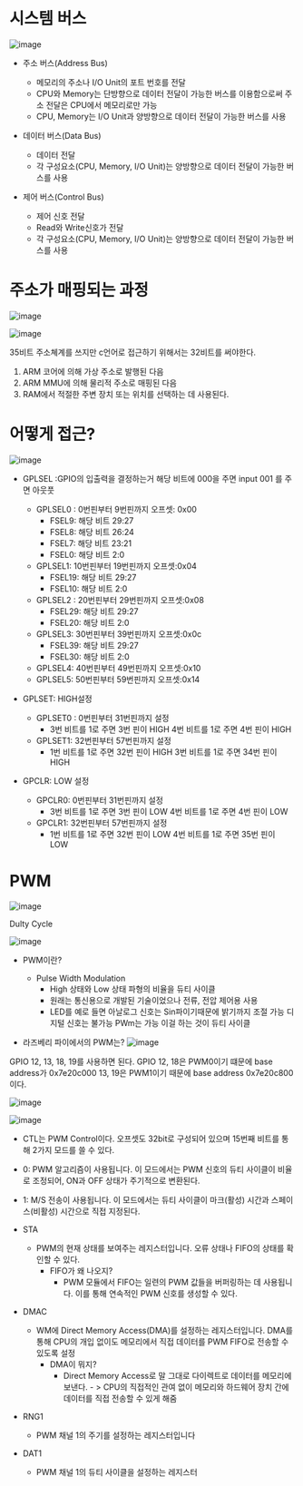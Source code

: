 # 시스템 버스
![image](https://github.com/rhenus9911/MobileNet_Maestro/assets/100738276/cc5964e2-ec73-433c-b11d-b5c5a0c917d7)

- 주소 버스(Address Bus)
   - 메모리의 주소나 I/O Unit의 포트 번호를 전달
   - CPU와 Memory는 단방향으로 데이터 전달이 가능한 버스를 이용함으로써 주소 전달은 CPU에서 메모리로만 가능
   - CPU, Memory는 I/O Unit과 양방향으로 데이터 전달이 가능한 버스를 사용
     
- 데이터 버스(Data Bus)
   - 데이터 전달
   - 각 구성요소(CPU, Memory, I/O Unit)는 양방향으로 데이터 전달이 가능한 버스를 사용
   
- 제어 버스(Control Bus)
   - 제어 신호 전달
   - Read와 Write신호가 전달
   - 각 구성요소(CPU, Memory, I/O Unit)는 양방향으로 데이터 전달이 가능한 버스를 사용


# 주소가 매핑되는 과정
![image](https://github.com/rhenus9911/MobileNet_Maestro/assets/100738276/fb660d10-0e15-447f-96fc-06b6ccc37d13)


![image](https://github.com/rhenus9911/MobileNet_Maestro/assets/100738276/07b2d6c1-67e9-4049-ade4-f359a42b2e4c)

35비트 주소쳬계를 쓰지만 c언어로 접근하기 위해서는 32비트를 써야한다.

1. ARM 코어에 의해 가상 주소로 발행된 다음
2. ARM MMU에 의해 물리적 주소로 매핑된 다음
3. RAM에서 적절한 주변 장치 또는 위치를 선택하는 데 사용된다.
   

# 어떻게 접근?
![image](https://github.com/rhenus9911/MobileNet_Maestro/assets/100738276/94a5e388-5e1b-48e0-98fa-d6e13715638a)


- GPLSEL :GPIO의 입출력을 결정하는거 해당 비트에 000을 주면 input 001 를 주면 아웃풋
    - GPLSEL0 : 0번핀부터 9번핀까지 오프셋: 0x00
        - FSEL9: 해당 비트 29:27
        - FSEL8: 해당 비트 26:24
        - FSEL7: 해당 비트 23:21
        - FSEL0: 해당 비트 2:0
    - GPLSEL1: 10번핀부터 19번핀까지 오프셋:0x04
        - FSEL19: 해당 비트 29:27
        - FSEL10: 해당 비트 2:0
    - GPLSEL2 : 20번핀부터 29번핀까지 오프셋:0x08
        - FSEL29: 해당 비트 29:27
        - FSEL20: 해당 비트 2:0
    - GPLSEL3: 30번핀부터 39번핀까지 오프셋:0x0c
        - FSEL39: 해당 비트 29:27
        - FSEL30: 해당 비트 2:0
    - GPLSEL4: 40번핀부터 49번핀까지 오프셋:0x10
    - GPLSEL5: 50번핀부터 59번핀까지 오프셋:0x14
 
- GPLSET: HIGH설정
    - GPLSET0 : 0번핀부터 31번핀까지 설정
        - 3번 비트를 1로 주면 3번 핀이 HIGH 4번 비트를 1로 주면 4번 핀이 HIGH
    - GPLSET1: 32번핀부터 57번핀까지 설정
        - 1번 비트를 1로 주면 32번 핀이 HIGH 3번 비트를 1로 주면 34번 핀이 HIGH

- GPCLR: LOW 설정
    - GPCLR0: 0번핀부터 31번핀까지 설정
        - 3번 비트를 1로 주면 3번 핀이 LOW 4번 비트를 1로 주면 4번 핀이 LOW
    - GPCLR1: 32번핀부터 57번핀까지 설정
        - 1번 비트를 1로 주면 32번 핀이 LOW 4번 비트를 1로 주면 35번 핀이 LOW
     

# PWM
![image](https://github.com/rhenus9911/MobileNet_Maestro/assets/100738276/70706b63-20af-4a80-9a56-27bb6806d393)

Dulty Cycle

![image](https://github.com/rhenus9911/MobileNet_Maestro/assets/100738276/45ac8167-b3d3-42b5-ad5e-25e00c8906d6)

- PWM이란?
   - Pulse Width Modulation
     - High 상태와 Low 상태 파형의 비율을 듀티 사이클
     - 원래는 통신용으로 개발된 기술이었으나 전류, 전압 제어용 사용
     - LED를 예로 들면 아날로그 신호는 Sin파이기때문에 밝기까지 조절 가능 디지털 신호는 불가능 PWm는 가능 이걸 하는 것이 듀티 사이클

- 라즈베리 파이에서의 PWM는?
![image](https://github.com/rhenus9911/MobileNet_Maestro/assets/100738276/f0a5955d-3159-43fe-92ec-c041130fffaa)

GPIO 12, 13, 18, 19를 사용하면 된다.
GPIO 12, 18은 PWM0이기 떄문에 base address가 0x7e20c000 13, 19은 PWM1이기 때문에 base address 0x7e20c800이다.

![image](https://github.com/rhenus9911/MobileNet_Maestro/assets/100738276/f9e52183-21c2-4e20-8841-a6e652bf0db3)

![image](https://github.com/rhenus9911/MobileNet_Maestro/assets/100738276/39ec7f4f-4459-458f-b09e-51b815a47520)

- CTL는 PWM Control이다. 오프셋도 32bit로 구성되어 있으며 15번째 비트를 통해 2가지 모드를 쓸 수 있다.
 - 0: PWM 알고리즘이 사용됩니다. 이 모드에서는 PWM 신호의 듀티 사이클이 비율로 조정되어, ON과 OFF 상태가 주기적으로 변환된다.
 - 1: M/S 전송이 사용됩니다. 이 모드에서는 듀티 사이클이 마크(활성) 시간과 스페이스(비활성) 시간으로 직접 지정된다. 

- STA
   - PWM의 현재 상태를 보여주는 레지스터입니다. 오류 상태나 FIFO의 상태를 확인할 수 있다.
      - FIFO가 왜 나오지?
         - PWM 모듈에서 FIFO는 일련의 PWM 값들을 버퍼링하는 데 사용됩니다. 이를 통해 연속적인 PWM 신호를 생성할 수 있다.  

 - DMAC
    - WM에 Direct Memory Access(DMA)를 설정하는 레지스터입니다. DMA를 통해 CPU의 개입 없이도 메모리에서 직접 데이터를 PWM FIFO로 전송할 수 있도록 설정
       - DMA이 뭐지?
          - Direct Memory Access로 말 그대로 다이렉트로 데이터를 메모리에 보낸다. - > CPU의 직접적인 관여 없이 메모리와 하드웨어 장치 간에 데이터를 직접 전송할 수 있게 해줌  

- RNG1
   - PWM 채널 1의 주기를 설정하는 레지스터입니다

- DAT1
   - PWM 채널 1의 듀티 사이클을 설정하는 레지스터 
 
   
